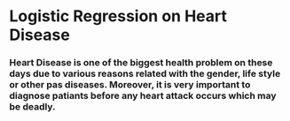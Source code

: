# Logistic Regression on Heart Disease

### Heart Disease is one of the biggest health problem on these days due to various reasons related with the gender, life style or other pas diseases. Moreover, it is very important to diagnose patiants before any heart attack occurs which may be deadly.